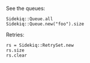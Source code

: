 See the queues:

```
Sidekiq::Queue.all
Sidekiq::Queue.new("foo").size
```

Retries:

```
rs = Sidekiq::RetrySet.new
rs.size
rs.clear
```
